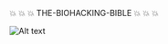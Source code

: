 :collision: :collision: :collision: THE-BIOHACKING-BIBLE :collision: :collision: :collision:
 
![Alt text](https://raw.githubusercontent.com/JonnyBanana/THE-BIOHACKING-BIBLE/master/img/bible.jpg)

